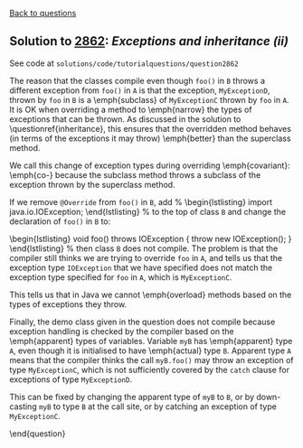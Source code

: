 [Back to questions](../README.md)

## Solution to [2862](../questions/2862): *Exceptions and inheritance (ii)*

See code at `solutions/code/tutorialquestions/question2862`

The reason that the classes compile even though `foo()` in `B` throws a different exception
from `foo()` in `A` is that the exception, `MyExceptionD`, thrown by `foo`
in `B` is a \emph{subclass} of `MyExceptionC` thrown by `foo` in `A`.
It is OK when overriding a method to \emph{narrow} the types of exceptions that can be thrown.  As discussed in
the solution to \questionref{inheritance}, this ensures that the overridden method behaves (in terms of the exceptions
it may throw) \emph{better} than the superclass method.

We call this change of exception types during overriding \emph{covariant}: \emph{co-} because the subclass method throws
 a subclass of the exception thrown by the superclass method.

If we remove `@Override` from `foo()` in `B`, add
%
\begin{lstlisting}
import java.io.IOException;
\end{lstlisting}
%
to the top of class `B` and change the declaration of `foo()` in `B` to:

\begin{lstlisting}
void foo() throws IOException {
  throw new IOException();
}
\end{lstlisting}
%
then class `B` does not compile.  The problem is that the compiler still thinks we are trying to override `foo`
in `A`, and tells us that the exception type `IOException` that we have specified does not match the exception
type specified for `foo` in `A`, which is `MyExceptionC`.

This tells us that in Java we cannot \emph{overload} methods based on the types of exceptions they throw.

Finally, the demo class given in the question does not compile because exception handling is checked by the compiler based on the
\emph{apparent} types of variables.  Variable `myB` has \emph{apparent} type `A`, even though it is initialised to
 have \emph{actual} type `B`.  Apparent type `A` means that the compiler thinks the call `myB.foo()` may
 throw an exception of type `MyExceptionC`, which is not sufficiently covered by the `catch` clause for exceptions
 of type `MyExceptionD`.

 This can be fixed by changing the apparent type of `myB` to `B`, or by down-casting `myB` to type `B` at the
 call site, or by catching an exception of type `MyExceptionC`.

\end{question}
